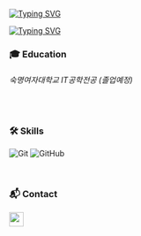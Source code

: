 <!-- 헤더 -->
<!--<div align="center">
  <img src="https://capsule-render.vercel.app/api?type=transparent&fontColor=34568B&text=Hyemin%20Park&height=150&fontSize=60&descAlignY=90&descAlign=100" alt="Hyemin Park" />
  </div>-->
[![Typing SVG](https://readme-typing-svg.demolab.com?font=VT323&size=50&duration=10000&pause=700&color=000000&background=FFFFFF&center=true&vCenter=true&repeat=false&width=1000&height=60&lines=Hyemin+Park)](https://git.io/typing-svg)
  
[![Typing SVG](https://readme-typing-svg.demolab.com?font=VT323&duration=10000&pause=700&color=E4E4E4&background=000000&center=true&vCenter=true&width=1000&height=25&lines=⌨️Embedded+Systems+Engineering⌨️;Always+Doing+My+Best)](https://git.io/typing-svg)
<div align= "left">
</div>


 
<!-- 방문 수    
<div align= "center">
<a href="https://hits.sh/github.com/phmhp/"><img alt="Hits" src="https://hits.sh/github.com/phmhp.svg?style=for-the-badge&color=B0C4DE"/></a>&nbsp;
</div>
-->

<!--solved.ac 등급
[![Solved.ac
프로필](http://mazassumnida.wtf/api/v2/generate_badge?boj=phm6318)](https://solved.ac/phm6318)-->
<!--solved.ac 잔디
 <img src="http://mazandi.herokuapp.com/api?handle=phm6318&theme=dark"/>-->
 <!--Top Languages card
[![Top Langs](https://github-readme-stats.vercel.app/api/top-langs/?username=phmhp)](https://github.com/phmhp/github-readme-stats)
-->
<!--Github stats 
 [![Anurag's GitHub stats](https://github-readme-stats.vercel.app/api?username=phmhp)](https://github.com/phmhp/github-readme-stats)
-->

<!--교육-->
### 🎓 Education
###### 숙명여자대학교 IT공학전공 (졸업예정)
</br>

<!--기술 스택-->
### 🛠️ Skills
![Git](https://img.shields.io/badge/git-%23F05033.svg?style=for-the-badge&logo=git&logoColor=white)
![GitHub](https://img.shields.io/badge/github-%23121011.svg?style=for-the-badge&logo=github&logoColor=white)

</br>
<!--velog 포스팅-->
<!--[![Velog's GitHub stats](https://velog-readme-stats.vercel.app/api?name=벨로그아이디)](벨로그링크)-->

<!--연락망-->
### 📬 Contact
<a href="mailto:phm6318@sookmyung.ac.kr"><img src="https://cdn-icons-png.flaticon.com/512/9916/9916040.png" width="26" height="26" /></a>&nbsp;
<!--<a href="https://www.linkedin.com/in/{handle}/"><img src="./img/linkedin.png" width="26" height="26" /></a>&nbsp;-->
<!--<a href="https://{handle}.tistory.com"><img src="./img/tistory.png" width="26" height="26" /></a>&nbsp;-->
